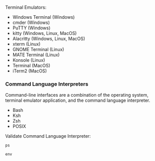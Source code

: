 

Terminal Emulators:
- Windows Terminal (Windows)
- cmder (Windows)
- PuTTY (Windows)
- kitty (Windows, Linux, MacOS)
- Alacritty (Windows, Linux, MacOS)
- xterm (Linux)
- GNOME Terminal (Linux)
- MATE Terminal (Linux)
- Konsole (Linux)
- Terminal (MacOS)
- iTerm2 (MacOS)

### Command Language Interpreters

Command-line interfaces are a combination of the operating system, terminal emulator application, and the command language interpreter.

- Bash
- Ksh
- Zsh
- POSIX

Validate Command Language Interpreter:
```shell-session
ps
```
```shell-session
env
```

